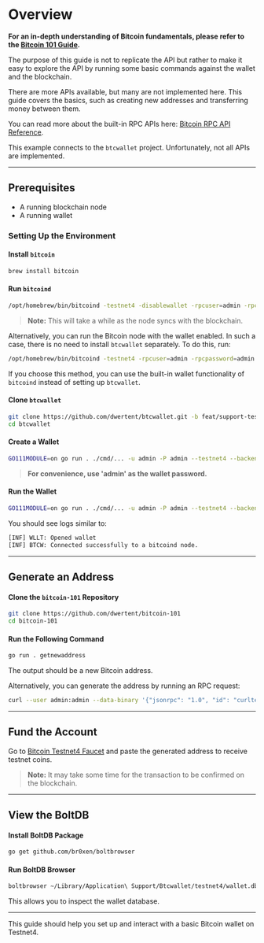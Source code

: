 # Overview

**For an in-depth understanding of Bitcoin fundamentals, please refer to the [Bitcoin 101 Guide](Bitcoin-101.md).**

The purpose of this guide is not to replicate the API but rather to make it easy to explore the API by running some basic commands against the wallet and the blockchain.

There are more APIs available, but many are not implemented here. This guide covers the basics, such as creating new addresses and transferring money between them.

You can read more about the built-in RPC APIs here: [Bitcoin RPC API Reference](https://developer.bitcoin.org/reference/rpc/).

This example connects to the `btcwallet` project. Unfortunately, not all APIs are implemented.

---

## Prerequisites

- A running blockchain node
- A running wallet

### Setting Up the Environment

#### Install `bitcoin`
```sh
brew install bitcoin
```

#### Run `bitcoind`
```sh
/opt/homebrew/bin/bitcoind -testnet4 -disablewallet -rpcuser=admin -rpcpassword=admin
```

> **Note:** This will take a while as the node syncs with the blockchain.

Alternatively, you can run the Bitcoin node with the wallet enabled. In such a case, there is no need to install `btcwallet` separately. To do this, run:
```sh
/opt/homebrew/bin/bitcoind -testnet4 -rpcuser=admin -rpcpassword=admin
```

If you choose this method, you can use the built-in wallet functionality of `bitcoind` instead of setting up `btcwallet`.

#### Clone `btcwallet`
```sh
git clone https://github.com/dwertent/btcwallet.git -b feat/support-testnet4
cd btcwallet
```

#### Create a Wallet
```sh
GO111MODULE=on go run . ./cmd/... -u admin -P admin --testnet4 --backend=bitcoind --create
```

> **For convenience, use 'admin' as the wallet password.**

#### Run the Wallet
```sh
GO111MODULE=on go run . ./cmd/... -u admin -P admin --testnet4 --backend=bitcoind
```

You should see logs similar to:
```sh
[INF] WLLT: Opened wallet
[INF] BTCW: Connected successfully to a bitcoind node.
```

---

## Generate an Address

#### Clone the `bitcoin-101` Repository
```sh
git clone https://github.com/dwertent/bitcoin-101
cd bitcoin-101
```

#### Run the Following Command
```sh
go run . getnewaddress
```

The output should be a new Bitcoin address.

Alternatively, you can generate the address by running an RPC request:
```sh
curl --user admin:admin --data-binary '{"jsonrpc": "1.0", "id": "curltest", "method": "getnewaddress", "params": []}' -k https://127.0.0.1:48331/
```

---

## Fund the Account
Go to [Bitcoin Testnet4 Faucet](https://coinfaucet.eu/en/btc-testnet4/) and paste the generated address to receive testnet coins.

> **Note:** It may take some time for the transaction to be confirmed on the blockchain.

---

## View the BoltDB

#### Install BoltDB Package
```sh
go get github.com/br0xen/boltbrowser
```

#### Run BoltDB Browser
```sh
boltbrowser ~/Library/Application\ Support/Btcwallet/testnet4/wallet.db
```

This allows you to inspect the wallet database.

---

This guide should help you set up and interact with a basic Bitcoin wallet on Testnet4.

